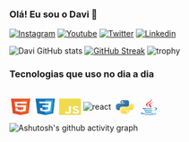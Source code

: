 ### Olá! Eu sou o Davi 👋

[![Instagram](https://img.shields.io/badge/Instagram-E4405F?style=for-the-badge&logo=instagram&logoColor=white)](https://www.instagram.com/davimarcio_ofc/)
[![Youtube](https://img.shields.io/badge/YouTube-FF0000?style=for-the-badge&logo=youtube&logoColor=white)](https://www.youtube.com/@Ghost-kw2dr)
[![Twitter](https://img.shields.io/badge/Twitter-1DA1F2?style=for-the-badge&logo=twitter&logoColor=white)](https://twitter.com/_DaviMarcio_)
[![Linkedin](https://img.shields.io/badge/LinkedIn-0077B5?style=for-the-badge&logo=linkedin&logoColor=white)](https://www.linkedin.com/in/davi-marcio-007275292/)

![Davi GitHub stats](https://github-readme-stats.vercel.app/api?username=DaviMarcio&_show_icons=true&theme=dracula )
[![GitHub Streak](https://github-readme-streak-stats.herokuapp.com?user=DaviMarcio&theme=dracula)](https://git.io/streak-stats)
![trophy](https://github-profile-trophy.vercel.app/?username=DaviMarcio&theme=dracula&title=Commits,Followers,Repositories)

### Tecnologias que uso no dia a dia

<div style="display: inline-block"><br/>
  <img align="center" alt="HTML" height="30" width="40" src="https://raw.githubusercontent.com/devicons/devicon/master/icons/html5/html5-original.svg">
  <img align="center" alt="CSS" height="30" width="40" src="https://raw.githubusercontent.com/devicons/devicon/master/icons/css3/css3-original.svg">
  <img align="center" alt="Js" height="30" width="40" src="https://raw.githubusercontent.com/devicons/devicon/master/icons/javascript/javascript-plain.svg">
  <img align="center" alt="react" height="30" width="40" src="https://cdn.jsdelivr.net/gh/devicons/devicon/icons/react/react-original.svg" />
  <img align="center" alt="Python" height="30" width="40" src="https://raw.githubusercontent.com/devicons/devicon/master/icons/python/python-original.svg">
  <img align="center" alt="java" height="30" width="40" src="https://raw.githubusercontent.com/devicons/devicon/master/icons/java/java-original.svg">
 

</div>

![Ashutosh's github activity graph](https://contribution.catsjuice.com/_/DaviMarcio?chart=3dbar&gap=0.6&scale=2&flatten=2&animation=wave&animation_duration=1&animation_delay=0.05&animation_amplitude=20&animation_frequency=0.5&animation_wave_center=10_0&format=svg&weeks=30&theme=green&dark=true) 




  

